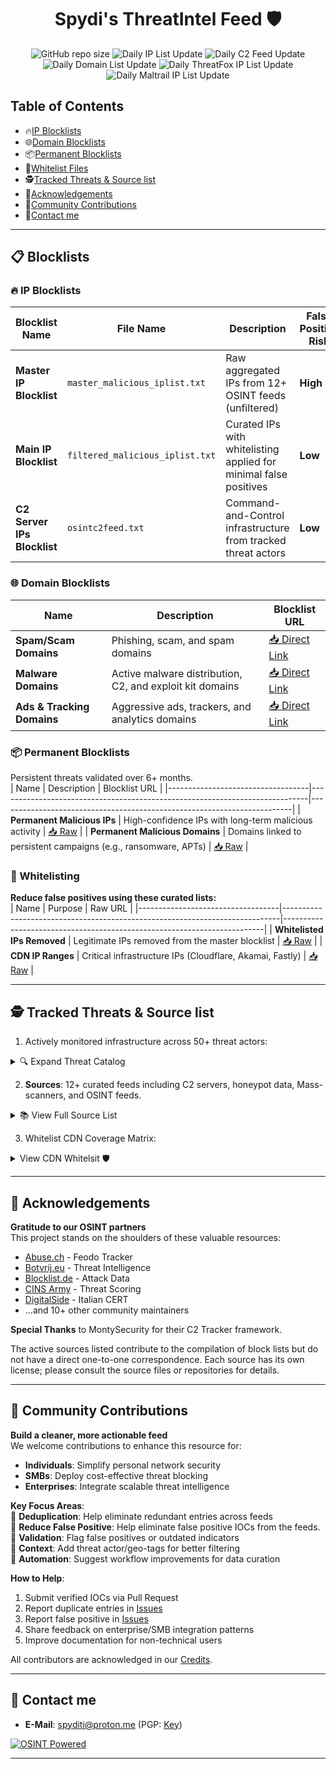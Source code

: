 <div align="center">
  <h1>Spydi's ThreatIntel Feed 🛡️</h1>

  ![GitHub repo size](https://img.shields.io/github/repo-size/spydisec/spydithreatintel) ![Daily IP List Update](https://healthchecks.io/b/2/58a455ee-d4bb-4081-bca4-0944d3594556.svg) ![Daily C2 Feed Update](https://healthchecks.io/b/2/ad6b7683-29fc-49f4-95d1-70c169e3d8e4.svg) ![Daily Domain List Update](https://healthchecks.io/b/2/9ef2114a-9a4f-4f73-9361-36fa22fd9ea7.svg) ![Daily ThreatFox IP List Update](https://healthchecks.io/b/2/df0b45c9-03bb-416e-9cff-97952285a9b4.svg) ![Daily Maltrail IP List Update](https://healthchecks.io/b/2/21cee47c-1c6c-48aa-a92b-5197170e9610.svg)
</div>

## Table of Contents
- 🔥[IP Blocklists](https://github.com/spydisec/spydithreatintel?tab=readme-ov-file#-ip-blocklists)
- 🌐[Domain Blocklists](https://github.com/spydisec/spydithreatintel?tab=readme-ov-file#-domain-blocklists)
- 📦[Permanent Blocklists](https://github.com/spydisec/spydithreatintel?tab=readme-ov-file#-permanent-blocklists)
- 📁[Whitelist Files](https://github.com/spydisec/spydithreatintel?tab=readme-ov-file#-whitelisting)
- 🕵️[Tracked Threats & Source list](https://github.com/spydisec/spydithreatintel?tab=readme-ov-file#%EF%B8%8F-tracked-threats--source-list)
- 🙌[Acknowledgements](https://github.com/spydisec/spydithreatintel?tab=readme-ov-file#-acknowledgements)
- 🤝[Community Contributions](https://github.com/spydisec/spydithreatintel?tab=readme-ov-file#-community-contributions)
- 📡[Contact me](https://github.com/spydisec/spydithreatintel?tab=readme-ov-file#-contact-me)

---
## 📋 Blocklists    
### 🔥 IP Blocklists  
| Blocklist Name       | File Name                       | Description                                                                 | False Positive Risk | Blocklist URL                                                     |
|----------------------|---------------------------------|-----------------------------------------------------------------------------|----------------------|-------------------------------------------------------------------|
| **Master IP Blocklist** | `master_malicious_iplist.txt` | Raw aggregated IPs from 12+ OSINT feeds (unfiltered)                       | **High**             | [📥 Direct](https://spydisec.com/master_malicious_iplist.txt)     |
| **Main IP Blocklist**   | `filtered_malicious_iplist.txt` | Curated IPs with whitelisting applied for minimal false positives           | **Low**              | [📥 Direct](https://spydisec.com/maliciousips.txt)               |
| **C2 Server IPs Blocklist**       | `osintc2feed.txt`             | Command-and-Control infrastructure from tracked threat actors              | **Low**           | [📥 Direct](https://spydisec.com/osintc2feed.txt)                |

### 🌐 Domain Blocklists  
| Name                              | Description                                                                 | Blocklist URL                                                                 |
|-----------------------------------|-----------------------------------------------------------------------------|-------------------------------------------------------------------------|
| **Spam/Scam Domains**             | Phishing, scam, and spam domains                                           | [📥 Direct Link](https://spydisec.com/spamblocklist.txt)                        |
| **Malware Domains**               | Active malware distribution, C2, and exploit kit domains                   | [📥 Direct Link](https://spydisec.com/maliciousblocklist.txt)                   |
| **Ads & Tracking Domains**        | Aggressive ads, trackers, and analytics domains                            | [📥 Direct Link](https://spydisec.com/adsblocklist.txt)                         |

### 📦 Permanent Blocklists  
Persistent threats validated over 6+ months.  
| Name                              | Description                                                                 | Blocklist URL                                                                 |
|-----------------------------------|-----------------------------------------------------------------------------|-------------------------------------------------------------------------|
| **Permanent Malicious IPs**       | High-confidence IPs with long-term malicious activity                      | [📥 Raw](https://spydisec.com/permanentMaliciousIPList.txt)             |
| **Permanent Malicious Domains**   | Domains linked to persistent campaigns (e.g., ransomware, APTs)            | [📥 Raw](https://spydisec.com/permanentMaliciousDomainList.txt)         |

### 📁 Whitelisting  
**Reduce false positives using these curated lists:**  
| Name                              | Purpose                                                                 | Raw URL                                                                 |
|-----------------------------------|-----------------------------------------------------------------------------|-------------------------------------------------------------------------|
| **Whitelisted IPs Removed**       | Legitimate IPs removed from the master blocklist                         | [📥 Raw](https://github.com/spydisec/spydithreatintel/tree/main/iplist/removedips) |
| **CDN IP Ranges**                 | Critical infrastructure IPs (Cloudflare, Akamai, Fastly)                 | [📥 Raw](https://raw.githubusercontent.com/spydisec/spydithreatintel/main/whitelist/cdnips.txt) |

---
## 🕵️ Tracked Threats & Source list
1. Actively monitored infrastructure across 50+ threat actors:
<details>
<summary>🔍 Expand Threat Catalog</summary>

| C2s                       | Malware                          | Botnets      |
|---------------------------|----------------------------------|--------------|
| Cobalt Strike             | AcidRain Stealer                | 7777         |
| Metasploit Framework      | Misha Stealer (AKA Grand Misha) | BlackNET     |
| Covenant                  | Patriot Stealer                 | Doxerina     |
| Mythic                    | RAXNET Bitcoin Stealer          | Scarab       |
| Brute Ratel C4            | Titan Stealer                   | 63256        |
| Posh                      | Collector Stealer               | Kaiji        |
| Sliver                    | Mystic Stealer                  | MooBot       |
| Deimos                    | Gotham Stealer                  | Mozi         |
| PANDA                     | Meduza Stealer                  |              |
| NimPlant C2               | Quasar RAT                      |              |
| Havoc C2                  | ShadowPad                       |              |
| Caldera                   | AsyncRAT                        |              |
| Empire                    | DcRat                           |              |
| Ares                      | BitRAT                          |              |
| Hak5 Cloud C2             | DarkComet Trojan                |              |
| Pantegana                 | XtremeRAT Trojan                |              |
| Supershell                | NanoCore RAT Trojan             |              |
| Poseidon C2               | Gh0st RAT Trojan                |              |
| Viper C2                  | DarkTrack RAT Trojan            |              |
| Vshell                    | njRAT Trojan                    |              |
| Villain                   | Remcos Pro RAT Trojan           |              |
| Nimplant C2               | Poison Ivy Trojan               |              |
| RedGuard C2               | Orcus RAT Trojan                |              |
| Oyster C2                 | ZeroAccess Trojan               |              |
| byob C2                   | HOOKBOT Trojan                  |              |
|                           | RisePro Stealer                 |              |
|                           | NetBus Trojan                   |              |
|                           | Bandit Stealer                  |              |
|                           | Mint Stealer                    |              |
|                           | Mekotio Trojan                  |              |
|                           | Gozi Trojan                     |              |
|                           | Atlandida Stealer               |              |
|                           | VenomRAT                        |              |
|                           | Orcus RAT                       |              |
|                           | BlackDolphin                    |              |
|                           | Artemis RAT                     |              |
|                           | Godzilla Loader                 |              |
|                           | Jinx Loader                     |              |
|                           | Netpune Loader                  |              |
|                           | SpyAgent                        |              |
|                           | SpiceRAT                        |              |
|                           | Dust RAT                        |              |
|                           | Pupy RAT                        |              |
|                           | Atomic Stealer                  |              |
|                           | Lumma Stealer                   |              |
|                           | Serpent Stealer                 |              |
|                           | Axile Stealer                   |              |
|                           | Vector Stealer                  |              |
|                           | Z3us Stealer                    |              |
|                           | Rastro Stealer                  |              |
|                           | Darkeye Stealer                 |              |
|                           | AgniStealer                     |              |
|                           | Epsilon Stealer                 |              |
|                           | Bahamut Stealer                 |              |
|                           | Unam Web Panel / SilentCryptoMiner |           |
|                           | Vidar Stealer                   |              |
|                           | Kraken RAT                      |              |
|                           | Bumblebee Loader                |              |
|                           | Viper RAT                       |              |
|                           | Spectre Stealer                 |              |
</details>

2. **Sources**: 12+ curated feeds including C2 servers, honeypot data, Mass-scanners, and OSINT feeds.

<details>
<summary>📚 View Full Source List</summary>

| Sources                   | Source URL                                                                 |
|---------------------------|----------------------------------------------------------------------------|
| C2 IP Feed                | [C2_iplist.txt](https://raw.githubusercontent.com/spydisec/spydithreatintel/refs/heads/main/iplist/C2IPs/osintc2feed.txt) |
| Honeypot Master list      | [honeypot_iplist.txt](https://raw.githubusercontent.com/spydisec/spydithreatintel/refs/heads/main/iplist/honeypot/honeypot_extracted_feed.txt)     |
| maltrail_scanners         | [maltrail_ips.txt](https://raw.githubusercontent.com/stamparm/maltrail/master/trails/static/mass_scanner.txt)         |
| botvrij_eu                | [botvrij_eu](https://www.botvrij.eu/data/ioclist.ip-dst.raw)                                                        |
| feodotracker              | [feodotracker](https://feodotracker.abuse.ch/downloads/ipblocklist.txt)                                                        |
| feodotracker_recommended  | [feodotracker_recommended](https://feodotracker.abuse.ch/downloads/ipblocklist_recommended.txt)                                                        |
| Blocklist_de_all          | [Blocklist_de_all](https://lists.blocklist.de/lists/all.txt)                                                        |
| ThreatView_High_Confidence| [ThreatView_High_Confidence](https://threatview.io/Downloads/IP-High-Confidence-Feed.txt)                                                        |
| IPsumLevel_7              | [IPsumLevel7](https://raw.githubusercontent.com/stamparm/ipsum/refs/heads/master/levels/7.txt)                                                        |
| CINS_Score                | [CINS_Score](https://cinsscore.com/list/ci-badguys.txt)                                                        |
| DigitalSide               | [DigitalSide](https://osint.digitalside.it/Threat-Intel/lists/latestips.txt)                                                        |
| duggytuxy                 | [duggytuxy](https://raw.githubusercontent.com/duggytuxy/malicious_ip_addresses/refs/heads/main/botnets_zombies_scanner_spam_ips.txt)                                                        |
| etnetera.cz               | [etnetera.cz](https://security.etnetera.cz/feeds/etn_aggressive.txt)                                                        |
| emergingthreats-compromised| [ET_Comp](https://rules.emergingthreats.net/blockrules/compromised-ips.txt)                                                        |
| greensnow.co              | [greensnow.co](https://blocklist.greensnow.co/greensnow.txt)                                                         |
| More coming Soon!         | [Future Updates](#)                                                        |
</details>

3. Whitelist CDN Coverage Matrix:

<details>
<summary> View CDN Whitelsit 🛡️</summary>

| Provider       | Type         | Coverage                             |
|----------------|--------------|--------------------------------------|
| Cloudflare     | CDN IPv4/IPv6    | Global CDN                |
| Akamai         | CDN IPv4/IPv6   | Global CDN & Shield IPs              |
| Fastly         | CDN IPv4/IPv6        | Global CDN                |
| Tailscale      | DERP & Control Panel | Relay servers and control plane      |
</details>

---

## 🙌 Acknowledgements
**Gratitude to our OSINT partners**  
This project stands on the shoulders of these valuable resources:

- [Abuse.ch](https://abuse.ch) - Feodo Tracker
- [Botvrij.eu](https://botvrij.eu) - Threat Intelligence
- [Blocklist.de](https://blocklist.de) - Attack Data
- [CINS Army](https://cinsscore.com) - Threat Scoring
- [DigitalSide](https://osint.digitalside.it) - Italian CERT
- ...and 10+ other community maintainers

**Special Thanks** to MontySecurity for their C2 Tracker framework.

The active sources listed contribute to the compilation of block lists but do not have a direct one-to-one correspondence. Each source has its own license; please consult the source files or repositories for details.

---

## 🤝 Community Contributions  
**Build a cleaner, more actionable feed**  
We welcome contributions to enhance this resource for:  
- **Individuals**: Simplify personal network security  
- **SMBs**: Deploy cost-effective threat blocking  
- **Enterprises**: Integrate scalable threat intelligence  

**Key Focus Areas**:  
🔹 **Deduplication**: Help eliminate redundant entries across feeds  
🔹 **Reduce False Positive**: Help eliminate false positive IOCs from the feeds.  
🔹 **Validation**: Flag false positives or outdated indicators  
🔹 **Context**: Add threat actor/geo-tags for better filtering  
🔹 **Automation**: Suggest workflow improvements for data curation  

**How to Help**:  
1. Submit verified IOCs via Pull Request  
2. Report duplicate entries in [Issues](https://github.com/spydisec/spydithreatintel/issues)
3. Report false positive in [Issues](https://github.com/spydisec/spydithreatintel/issues)  
4. Share feedback on enterprise/SMB integration patterns  
5. Improve documentation for non-technical users  

All contributors are acknowledged in our [Credits](https://github.com/spydisec/spydithreatintel/wiki/Contributors).  

---
## 📡 Contact me
- **E-Mail**: [spyditi@proton.me](mailto:spyditi@proton.me) (PGP: [Key](https://pastebin.com/igL3mGVb))

[![OSINT Powered](https://img.shields.io/badge/Intel-OSINT_Powered-yellow?style=for-the-badge)](#)

---
